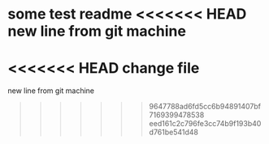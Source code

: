 some test readme
<<<<<<< HEAD
new line from git machine
=======
<<<<<<< HEAD
change file
=======
new line from git machine
>>>>>>> 9647788ad6fd5cc6b94891407bf7169399478538
>>>>>>> eed161c2c796fe3cc74b9f193b40d761be541d48
